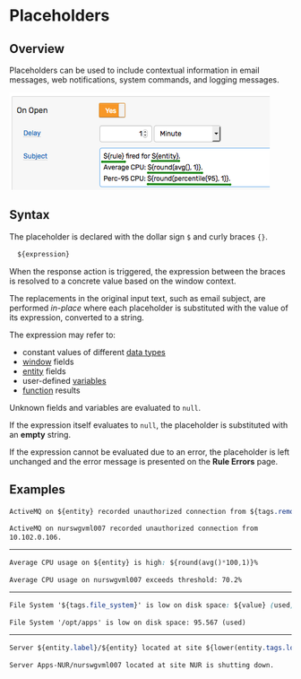 # Placeholders

## Overview

Placeholders can be used to include contextual information in email messages, web notifications, system commands, and logging messages.

![](images/placeholders-email.png)

## Syntax

The placeholder is declared with the dollar sign `$` and curly braces `{}`.

```php
  ${expression}
```
When the response action is triggered, the expression between the braces is resolved to a concrete value based on the window context.

The replacements in the original input text, such as email subject, are performed _in-place_ where each placeholder is substituted with the value of its expression, converted to a string.

The expression may refer to:

* constant values of different [data types](variable.md#data-types)
* [window](window.md#window-fields) fields
* [entity](../api/meta/entity/list.md#fields) fields
* user-defined [variables](variables.md)
* [function](functions.md) results

Unknown fields and variables are evaluated to `null`.

If the expression itself evaluates to `null`, the placeholder is substituted with an **empty** string.

If the expression cannot be evaluated due to an error, the placeholder is left unchanged and the error message is presented on the **Rule Errors** page.

## Examples

```css
ActiveMQ on ${entity} recorded unauthorized connection from ${tags.remoteaddress}.
```
```
ActiveMQ on nurswgvml007 recorded unauthorized connection from 10.102.0.106.
```

---

```css
Average CPU usage on ${entity} is high: ${round(avg()*100,1)}%
```
```
Average CPU usage on nurswgvml007 exceeds threshold: 70.2%
```

---

```css
File System '${tags.file_system}' is low on disk space: ${value} (used)
```
```
File System '/opt/apps' is low on disk space: 95.567 (used)
```

---

```css
Server ${entity.label}/${entity} located at site ${lower(entity.tags.location)} is shutting down.
```
```
Server Apps-NUR/nurswgvml007 located at site NUR is shutting down.
```
